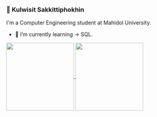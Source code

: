 ### 👋 Kulwisit Sakkittiphokhin
I'm a Computer Engineering student at Mahidol University.
- 🌱 I’m currently learning -> SQL.

<a href="https://github.com/anuraghazra/github-readme-stats">
  <img height=180 align="center" src="https://github-readme-stats.vercel.app/api?username=Petchdy&show_icons=true" />
</a>
<a href="https://github.com/anuraghazra/convoychat">
  <img height=180 align="center" src="https://github-readme-stats.vercel.app/api/top-langs/?username=Petchdy&hide=Jupyter-Notebook&layout=compact" />
</a>

<!--

https://github-readme-stats.vercel.app/api/top-langs/?username=Petchdy&layout=compact&hide_progress=false&exclude_repo=Project_OT1_12_01
&hide=

ref of stats card => https://github.com/anuraghazra/github-readme-stats

**Petchdy/Petchdy** is a ✨ _special_ ✨ repository because its `README.md` (this file) appears on your GitHub profile.

Here are some ideas to get you started:

- 🔭 I’m currently working on ...
- 🌱 I’m currently learning ...
- 👯 I’m looking to collaborate on ...
- 🤔 I’m looking for help with ...
- 💬 Ask me about ...
- 📫 How to reach me: ...
- 😄 Pronouns: ...
- ⚡ Fun fact: ...
-->
